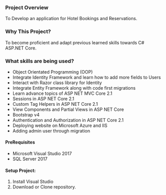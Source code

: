 ### Project Overview
To Develop an application for Hotel Bookings and Reservations.

### Why This Project?
To become proficient and adapt previous learned skills towards C# ASP.NET Core.

### What skills are being used?
* Object Orientated Programming (OOP)
* Integrate Identity Framework and learn how to add more fields to Users
* Interact with Razor class library for Identity
* Integrate Entity Framework along with code first migrations
* Learn advance topics of ASP NET MVC Core 2.1
* Sessions in ASP NET Core 2.1
* Custom Tag Helpers in ASP NET Core 2.1
* View Components and Partial Views in ASP NET Core
* Bootstrap v4
* Authentication and Authorization in ASP NET Core 2.1
* Deploying website on Microsoft Azure and IIS
* Adding admin user through migration

  

#### PreRequisites
  * Microsoft Visual Studio 2017
  * SQL Server 2017
  
#### Setup Project:
  1. Install Visual Studio 
  2. Download or Clone repository.
  
